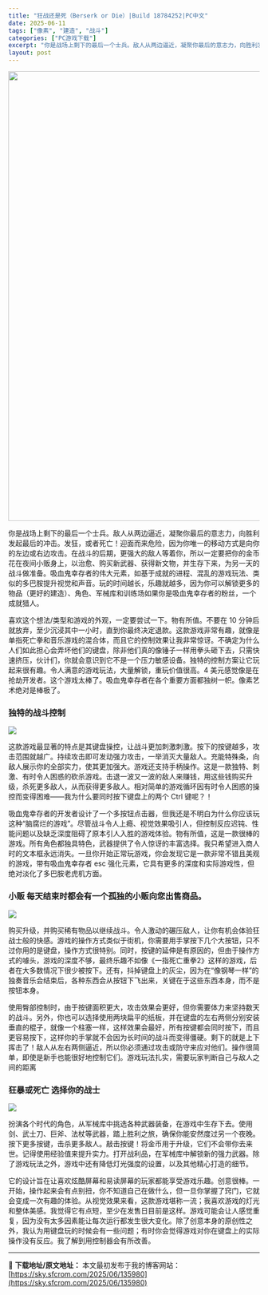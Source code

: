 ```yaml
---
title: "狂战还是死（Berserk or Die）|Build 18784252|PC中文"
date: 2025-06-11
tags: ["像素", "建造", "战斗"]
categories: ["PC游戏下载"]
excerpt: "你是战场上剩下的最后一个士兵。敌人从两边逼近，凝聚你最后的意志力，向胜利发起最后的冲击。发狂，或者死亡！迎面而来危险，因为你唯一的移动方式是向你的左边或右边攻击。在战斗的后期，更强大的敌人等着你，所以一定要把你的金币花在夜间小贩身上，以治愈、购买新武器、获得新文物，并生存下来，为另一天的战斗做准备。&hellip;"
layout: post
---
```


<img class="aligncenter size-full wp-image-135981" src="https://sky.sfcrom.com/wp-content/uploads/2025/06/202506110124098.webp" alt="" width="600" height="900" />

你是战场上剩下的最后一个士兵。敌人从两边逼近，凝聚你最后的意志力，向胜利发起最后的冲击。发狂，或者死亡！迎面而来危险，因为你唯一的移动方式是向你的左边或右边攻击。在战斗的后期，更强大的敌人等着你，所以一定要把你的金币花在夜间小贩身上，以治愈、购买新武器、获得新文物，并生存下来，为另一天的战斗做准备。吸血鬼幸存者的伟大元素，如基于成就的进程、混乱的游戏玩法、类似的多巴胺提升视觉和声音。玩的时间越长，乐趣就越多，因为你可以解锁更多的物品（更好的建造）、角色、军械库和训练场如果你是吸血鬼幸存者的粉丝，一个成就猎人。

喜欢这个想法/类型和游戏的外观，一定要尝试一下。物有所值。不要在 10 分钟后就放弃，至少沉浸其中一小时，直到你最终决定退款。这款游戏非常有趣，就像是单指死亡拳和音乐游戏的混合体，而且它的控制效果让我非常惊讶。不确定为什么人们如此担心会弄坏他们的键盘，除非他们真的像锤子一样用拳头砸下去，只需快速挤压，伙计们，你就会意识到它不是一个压力敏感设备。独特的控制方案让它玩起来很有趣。令人满意的游戏玩法，大量解锁，重玩价值很高。4 美元感觉像是在抢劫开发者。这个游戏太棒了。吸血鬼幸存者在各个重要方面都独树一帜。像素艺术绝对是棒极了。
<h3>独特的战斗控制</h3>
<img src="https://shared.cloudflare.steamstatic.com/store_item_assets/steam/apps/2874130/a2e4908e7a661dbafdb078eddec4eba6d502c720/ss_a2e4908e7a661dbafdb078eddec4eba6d502c720.1920x1080.jpg?t=1749552118" />

这款游戏最显著的特点是其键盘操控，让战斗更加刺激刺激。按下的按键越多，攻击范围就越广。持续攻击即可发动强力攻击，一举消灭大量敌人。充能特殊条，向敌人展示你的全部实力，使其更加强大。游戏还支持手柄操作。这是一款独特、刺激、有时令人困惑的砍杀游戏。击退一波又一波的敌人来赚钱，用这些钱购买升级，杀死更多敌人，从而获得更多敌人。相对简单的游戏循环因有时令人困惑的操控而变得困难——我为什么要同时按下键盘上的两个 Ctrl 键呢？！

吸血鬼幸存者的开发者设计了一个多按钮点击器，但我还是不明白为什么你应该玩这种“脑腐烂的游戏”。尽管战斗令人上瘾、视觉效果吸引人，但控制反应迟钝、性能问题以及缺乏深度阻碍了原本引人入胜的游戏体验。物有所值，这是一款很棒的游戏。所有角色都独具特色，武器提供了令人惊讶的丰富选择。我只希望进入商人时的文本框永远消失。一旦你开始正常玩游戏，你会发现它是一款非常不错且美观的游戏，带有吸血鬼幸存者 esc 强化元素，它具有更多的深度和实际游戏性，但绝对淡化了多巴胺老虎机方面。
<h3>小贩 每天结束时都会有一个孤独的小贩向您出售商品。</h3>
<img src="https://shared.cloudflare.steamstatic.com/store_item_assets/steam/apps/2874130/ss_8366ad4ee9f2d1080ebdf7c57892ef8ae6974dc5.1920x1080.jpg?t=1749552118" />

购买升级，并购买稀有物品以继续战斗。令人激动的碾压敌人，让你有机会体验狂战士般的快感。游戏的操作方式类似于街机，你需要用手掌按下几个大按钮，只不过你用的是键盘，操作方式很特别。同时，按键的延伸是有原因的，但由于操作方式的噱头，游戏的深度不够，最终乐趣不如像《一指死亡重拳2》这样的游戏，后者在大多数情况下很少被按下。还有，抖掉键盘上的灰尘，因为在“像钢琴一样”的独奏音乐会结束后，各种东西会从按钮下飞出来，关键在于这些东西本身，而不是按钮本身。

使用臀部控制时，由于按键面积更大，攻击效果会更好，但你需要体力来坚持数天的战斗。另外，你也可以选择使用两块扁平的纸板，并在键盘的左右两侧分别安装垂直的棍子，就像一个柱塞一样，这样效果会最好，所有按键都会同时按下，而且更容易按下，这样你的手掌就不会因为长时间的战斗而变得僵硬。剩下的就是上下挥击了！敌人从左右两侧逼近，所以你必须通过攻击或防守来应对他们。操作很简单，即使是新手也能很好地控制它们。游戏玩法扎实，需要玩家判断自己与敌人之间的距离
<h3>狂暴或死亡 选择你的战士</h3>
<img src="https://shared.cloudflare.steamstatic.com/store_item_assets/steam/apps/2874130/0a350e4bab71d2e143ded0c2b3ae8c33010494e5/ss_0a350e4bab71d2e143ded0c2b3ae8c33010494e5.1920x1080.jpg?t=1749552118" />

扮演各个时代的角色，从军械库中挑选各种武器装备，在游戏中生存下去。使用剑、武士刀、巨斧、法杖等武器，踏上胜利之旅，确保你能安然度过另一个夜晚。按下更多按键，击杀更多敌人。敲击按键！将金币用于升级，它们不会带你去来世。记得使用经验值来提升实力。打开战利品，在军械库中解锁新的强力武器。除了游戏玩法之外，游戏中还有降低灯光强度的设置，以及其他精心打造的细节。

它的设计旨在让喜欢炫酷屏幕和易读屏幕的玩家都能享受游戏乐趣。创意很棒。一开始，操作起来会有点别扭，你不知道自己在做什么，但一旦你掌握了窍门，它就会变成一次有趣的体验。从视觉效果来看，这款游戏堪称一流；我喜欢游戏的灯光和整体美感。我觉得它有点短，至少在发售日目前是这样。游戏可能会让人感觉重复，因为没有太多因素能让每次运行都发生很大变化。除了创意本身的原创性之外，我认为用键盘玩的时候会有一些问题；有时你会觉得游戏对你在键盘上的实际操作没有反应。我了解到用控制器会有所改善。

---
📖 **下载地址/原文地址：** 本文最初发布于我的博客网站：[https://sky.sfcrom.com/2025/06/135980](https://sky.sfcrom.com/2025/06/135980)

